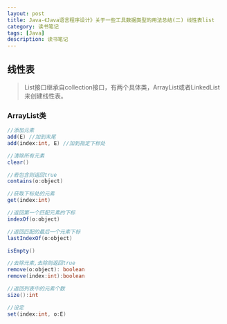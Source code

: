 ```yaml
---
layout: post
title: Java-《Java语言程序设计》关于一些工具数据类型的用法总结(二) 线性表list
category: 读书笔记
tags: [Java]
description: 读书笔记
---
```


## 线性表
> List接口继承自collection接口，有两个具体类，ArrayList或者LinkedList来创建线性表。


### ArrayList类
```java
//添加元素
add(E) //加到末尾
add(index:int, E) //加到指定下标处

//清除所有元素
clear() 

//若包含则返回true
contains(o:object)

//获取下标处的元素
get(index:int) 

//返回第一个匹配元素的下标
indexOf(o:object) 

//返回匹配的最后一个元素下标
lastIndexOf(o:object)

isEmpty()

//去除元素,去除则返回true
remove(o:object): boolean
remove(index:int):boolean

//返回列表中的元素个数
size():int

//设定
set(index:int, o:E)
```

